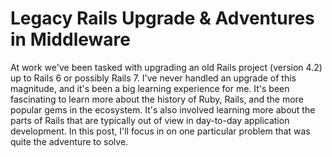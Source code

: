 # Legacy Rails Upgrade & Adventures in Middleware

At work we've been tasked with upgrading an old Rails project (version 4.2) up to Rails 6 or possibly Rails 7. I've never handled an upgrade of this magnitude, and it's been a big learning experience for me. It's been fascinating to learn more about the history of Ruby, Rails, and the more popular gems in the ecosystem. It's also involved learning more about the parts of Rails that are typically out of view in day-to-day application development. In this post, I'll focus in on one particular problem that was quite the adventure to solve.

